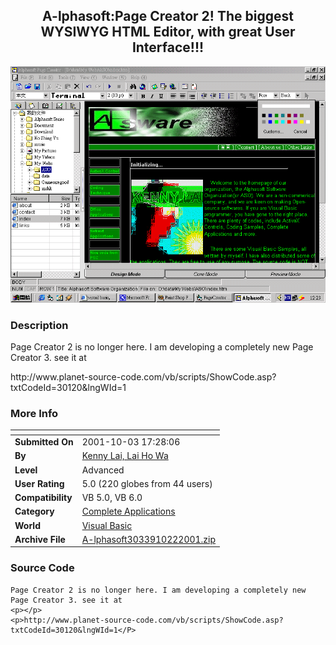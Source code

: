 ﻿<div align="center">

## A\-lphasoft:Page Creator 2\! The biggest WYSIWYG HTML Editor, with great User Interface\!\!\!

<img src="PIC200191033525116.gif">
</div>

### Description

Page Creator 2 is no longer here. I am developing a completely new Page Creator 3. see it at

<p></p>

<p>http://www.planet-source-code.com/vb/scripts/ShowCode.asp?txtCodeId=30120&lngWId=1</P>
 
### More Info
 


<span>             |<span>
---                |---
**Submitted On**   |2001-10-03 17:28:06
**By**             |[Kenny Lai, Lai Ho Wa](https://github.com/Planet-Source-Code/PSCIndex/blob/master/ByAuthor/kenny-lai-lai-ho-wa.md)
**Level**          |Advanced
**User Rating**    |5.0 (220 globes from 44 users)
**Compatibility**  |VB 5\.0, VB 6\.0
**Category**       |[Complete Applications](https://github.com/Planet-Source-Code/PSCIndex/blob/master/ByCategory/complete-applications__1-27.md)
**World**          |[Visual Basic](https://github.com/Planet-Source-Code/PSCIndex/blob/master/ByWorld/visual-basic.md)
**Archive File**   |[A\-lphasoft3033910222001\.zip](https://github.com/Planet-Source-Code/kenny-lai-lai-ho-wa-a-lphasoft-page-creator-2-the-biggest-wysiwyg-html-editor-with-great-u__1-26854/archive/master.zip)





### Source Code

```
Page Creator 2 is no longer here. I am developing a completely new Page Creator 3. see it at
<p></p>
<p>http://www.planet-source-code.com/vb/scripts/ShowCode.asp?txtCodeId=30120&lngWId=1</P>
```

